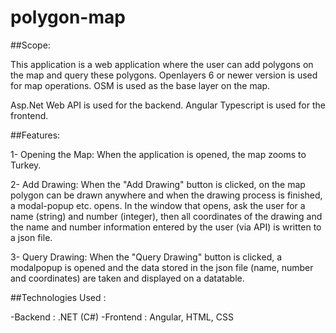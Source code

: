 # polygon-map

##Scope:

This application is a web application where the user can add polygons on the map and query these polygons.
Openlayers 6 or newer version is used for map operations. OSM is used as the base layer on the map. 

Asp.Net Web API is used for the backend. Angular Typescript is used for the frontend.

##Features:

1- Opening the Map:  When the application is opened, the map zooms to Turkey.

2- Add Drawing: When the "Add Drawing" button is clicked, on the map
polygon can be drawn anywhere and when the drawing process is finished, a modal-popup etc. opens. In the window that opens, ask the user for a name (string) and
number (integer), then all coordinates of the drawing and the name and number information entered by the user (via API) is written to a json file.

3- Query Drawing: When the "Query Drawing" button is clicked, a modalpopup
is opened and the data stored in the json file (name, number and
coordinates) are taken and displayed on a datatable.

##Technologies Used : 

-Backend : .NET (C#)
-Frontend : Angular, HTML, CSS
